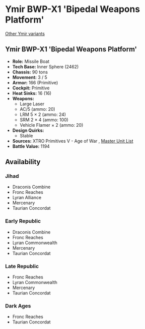 # Ymir BWP-X1 'Bipedal Weapons Platform' 

[Other Ymir variants](../ymir.md) 

## Ymir BWP-X1 'Bipedal Weapons Platform' 

- **Role:** Missile Boat 
- **Tech Base:** Inner Sphere (2462) 
- **Chassis:** 90 tons 
- **Movement:** 3 / 5 
- **Armor:** 166 (Primitive) 
- **Cockpit:** Primitive 
- **Heat Sinks:** 16 (16) 
- **Weapons:** 
  - Large Laser 
  - AC/5 (ammo: 20) 
  - LRM 5 × 2 (ammo: 24) 
  - SRM 2 × 4 (ammo: 100) 
  - Vehicle Flamer × 2 (ammo: 20) 
- **Design Quirks:** 
  - Stable 
- **Sources:** XTRO Primitives V - Age of War , [Master Unit List](http://masterunitlist.info/Unit/Details/3623) 
- **Battle Value:** 1194 

## Availability 

### Jihad 

- Draconis Combine 
- Fronc Reaches 
- Lyran Alliance 
- Mercenary 
- Taurian Concordat 

### Early Republic 

- Draconis Combine 
- Fronc Reaches 
- Lyran Commonwealth 
- Mercenary 
- Taurian Concordat 

### Late Republic 

- Fronc Reaches 
- Lyran Commonwealth 
- Mercenary 
- Taurian Concordat 

### Dark Ages 

- Fronc Reaches 
- Taurian Concordat 

